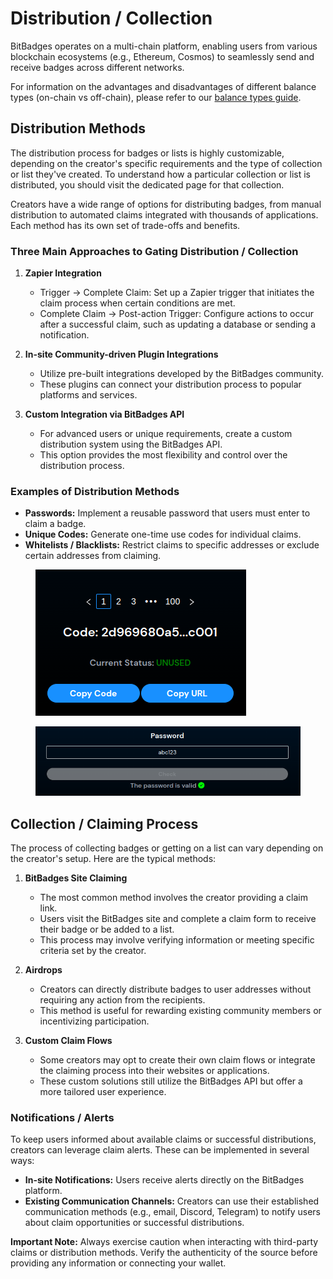 # Distribution / Collection

BitBadges operates on a multi-chain platform, enabling users from various blockchain ecosystems (e.g., Ethereum, Cosmos) to seamlessly send and receive badges across different networks.

For information on the advantages and disadvantages of different balance types (on-chain vs off-chain), please refer to our [balance types guide](balances-types.md).

## Distribution Methods

The distribution process for badges or lists is highly customizable, depending on the creator's specific requirements and the type of collection or list they've created. To understand how a particular collection or list is distributed, you should visit the dedicated page for that collection.

Creators have a wide range of options for distributing badges, from manual distribution to automated claims integrated with thousands of applications. Each method has its own set of trade-offs and benefits.

### Three Main Approaches to Gating Distribution / Collection

1. **Zapier Integration**

    - Trigger -> Complete Claim: Set up a Zapier trigger that initiates the claim process when certain conditions are met.
    - Complete Claim -> Post-action Trigger: Configure actions to occur after a successful claim, such as updating a database or sending a notification.

2. **In-site Community-driven Plugin Integrations**

    - Utilize pre-built integrations developed by the BitBadges community.
    - These plugins can connect your distribution process to popular platforms and services.

3. **Custom Integration via BitBadges API**
    - For advanced users or unique requirements, create a custom distribution system using the BitBadges API.
    - This option provides the most flexibility and control over the distribution process.

### Examples of Distribution Methods

-   **Passwords:** Implement a reusable password that users must enter to claim a badge.
-   **Unique Codes:** Generate one-time use codes for individual claims.
-   **Whitelists / Blacklists:** Restrict claims to specific addresses or exclude certain addresses from claiming.

<figure><img src="../../.gitbook/assets/image (6) (1).png" alt=""><figcaption></figcaption></figure>

<figure><img src="../../.gitbook/assets/image (7) (1).png" alt=""><figcaption></figcaption></figure>

## Collection / Claiming Process

The process of collecting badges or getting on a list can vary depending on the creator's setup. Here are the typical methods:

1. **BitBadges Site Claiming**

    - The most common method involves the creator providing a claim link.
    - Users visit the BitBadges site and complete a claim form to receive their badge or be added to a list.
    - This process may involve verifying information or meeting specific criteria set by the creator.

2. **Airdrops**

    - Creators can directly distribute badges to user addresses without requiring any action from the recipients.
    - This method is useful for rewarding existing community members or incentivizing participation.

3. **Custom Claim Flows**
    - Some creators may opt to create their own claim flows or integrate the claiming process into their websites or applications.
    - These custom solutions still utilize the BitBadges API but offer a more tailored user experience.

### Notifications / Alerts

To keep users informed about available claims or successful distributions, creators can leverage claim alerts. These can be implemented in several ways:

-   **In-site Notifications:** Users receive alerts directly on the BitBadges platform.
-   **Existing Communication Channels:** Creators can use their established communication methods (e.g., email, Discord, Telegram) to notify users about claim opportunities or successful distributions.

**Important Note:** Always exercise caution when interacting with third-party claims or distribution methods. Verify the authenticity of the source before providing any information or connecting your wallet.
